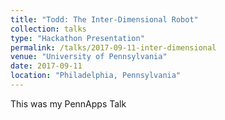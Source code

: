 ```yaml
---
title: "Todd: The Inter-Dimensional Robot"
collection: talks
type: "Hackathon Presentation"
permalink: /talks/2017-09-11-inter-dimensional
venue: "University of Pennsylvania"
date: 2017-09-11
location: "Philadelphia, Pennsylvania"
---
```


This was my PennApps Talk

